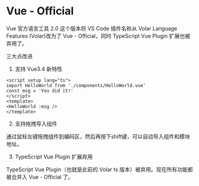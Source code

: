 # Vue - Official

Vue 官方语言工具 2.0 这个版本将 VS Code 插件名称从 Volar Language Features (Volar)改为了 Vue - Official，同时 TypeScript Vue Plugin 扩展也被弃用了。

三大点改进

1. 支持 Vue3.4 新特性

```vue
<script setup lang="ts">
import HelloWorld from './components/HelloWorld.vue'
const msg = 'You did it!'
</script>
<template>
<HelloWorld :msg />
</template>
```

2. 支持拖拽导入组件

通过鼠标左键拖拽组件到编码区，然后再按下shift键，可以自动导入组件和模块地址。

3. TypeScript Vue Plugin 扩展弃用

TypeScript Vue Plugin（也就是此前的 Volar ts 版本）被弃用。现在所有功能都被合并入 Vue - Official 了。